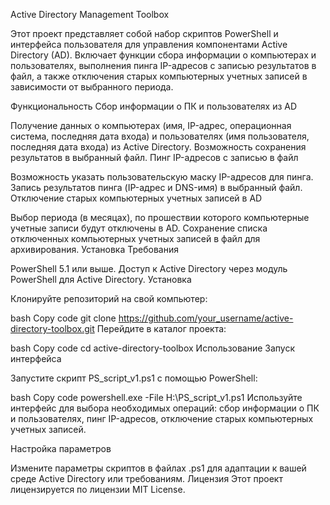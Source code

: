 Active Directory Management Toolbox

Этот проект представляет собой набор скриптов PowerShell и интерфейса пользователя для управления компонентами Active Directory (AD). Включает функции сбора информации о компьютерах и пользователях, выполнения пинга IP-адресов с записью результатов в файл, а также отключения старых компьютерных учетных записей в зависимости от выбранного периода.

Функциональность
Сбор информации о ПК и пользователях из AD

Получение данных о компьютерах (имя, IP-адрес, операционная система, последняя дата входа) и пользователях (имя пользователя, последняя дата входа) из Active Directory.
Возможность сохранения результатов в выбранный файл.
Пинг IP-адресов с записью в файл

Возможность указать пользовательскую маску IP-адресов для пинга.
Запись результатов пинга (IP-адрес и DNS-имя) в выбранный файл.
Отключение старых компьютерных учетных записей в AD

Выбор периода (в месяцах), по прошествии которого компьютерные учетные записи будут отключены в AD.
Сохранение списка отключенных компьютерных учетных записей в файл для архивирования.
Установка
Требования

PowerShell 5.1 или выше.
Доступ к Active Directory через модуль PowerShell для Active Directory.
Установка

Клонируйте репозиторий на свой компьютер:

bash
Copy code
git clone https://github.com/your_username/active-directory-toolbox.git
Перейдите в каталог проекта:

bash
Copy code
cd active-directory-toolbox
Использование
Запуск интерфейса

Запустите скрипт PS_script_v1.ps1 с помощью PowerShell:

bash
Copy code
powershell.exe -File H:\PS_script_v1.ps1
Используйте интерфейс для выбора необходимых операций: сбор информации о ПК и пользователях, пинг IP-адресов, отключение старых компьютерных учетных записей.

Настройка параметров

Измените параметры скриптов в файлах .ps1 для адаптации к вашей среде Active Directory или требованиям.
Лицензия
Этот проект лицензируется по лицензии MIT License.
